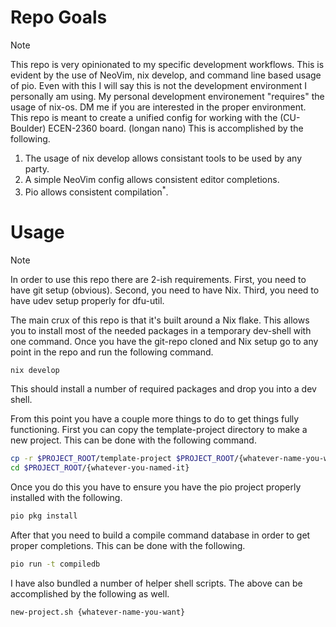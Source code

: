 # Repo Goals
> [!NOTE] 
> This repo is very opinionated to my specific development workflows. This is evident by the use of NeoVim, nix develop, and command line based usage of pio.
> Even with this I will say this is not the development environment I personally am using. My personal development environement "requires" the usage of nix-os. DM me if you are interested in the proper environment.
This repo is meant to create a unified config for working with the (CU-Boulder) ECEN-2360 board. (longan nano)
This is accomplished by the following. 
1. The usage of nix develop allows consistant tools to be used by any party.
2. A simple NeoVim config allows consistent editor completions.
3. Pio allows consistent compilation<sup>*</sup>.

# Usage
> [!NOTE]
> In order to use this repo there are 2-ish requirements. First, you need to have git setup (obvious). Second, you need to have Nix. Third, you need to have udev setup properly for dfu-util.

The main crux of this repo is that it's built around a Nix flake. This allows you to install most of the needed packages in a temporary dev-shell with one command.
Once you have the git-repo cloned and Nix setup go to any point in the repo and run the following command.
```bash
nix develop
```

This should install a number of required packages and drop you into a dev shell.

From this point you have a couple more things to do to get things fully functioning. First you can copy the template-project directory to make a new project. This can be done with the following command.

```bash
cp -r $PROJECT_ROOT/template-project $PROJECT_ROOT/{whatever-name-you-want}
cd $PROJECT_ROOT/{whatever-you-named-it}
```

Once you do this you have to ensure you have the pio project properly installed with the following.
```bash
pio pkg install
```

After that you need to build a compile command database in order to get proper completions. This can be done with the following.
```bash
pio run -t compiledb
```

I have also bundled a number of helper shell scripts. The above can be accomplished by the following as well.
```bash
new-project.sh {whatever-name-you-want}
```
